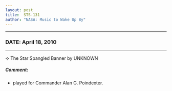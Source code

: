 ```yaml
---
layout: post
title:  STS-131
author: "NASA: Music to Wake Up By"
---
```


----
### DATE: April 18, 2010
----
⊹ The Star Spangled Banner by UNKNOWN

##### Comment:
* played for Commander Alan G. Poindexter.
